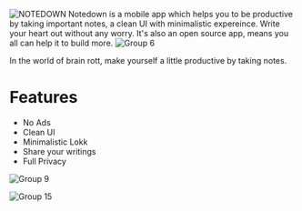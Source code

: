![NOTEDOWN](https://github.com/user-attachments/assets/b87fa3a7-cc6b-4a7f-ab1c-b4d464ff6d51)
Notedown is a mobile app which helps you to be productive by taking important notes, a clean UI with minimalistic expereince. Write your heart out without any worry. It's also an open source app, means you all can help it to build more. 
![Group 6](https://github.com/user-attachments/assets/333861d8-578c-4cdc-bacd-e6348e5e2927)

In the world of brain rott, make yourself a little productive by taking notes.

# Features
- No Ads
- Clean UI
- Minimalistic Lokk
- Share your writings
- Full Privacy

![Group 9](https://github.com/user-attachments/assets/9e53396a-0bdd-47cc-bf97-5bdc36c459ff)

![Group 15](https://github.com/user-attachments/assets/dfec60d8-04ba-47e8-95a0-68862f2cb0eb)

